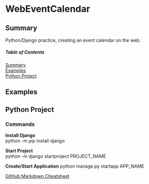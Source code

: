 # WebEventCalendar

<a name="summary"/>

## Summary

Python/Django practice, creating an event calendar on the web.

##### Table of Contents
[Summary](#summary)<br />
[Examples](#examples)<br />
[Python Project](#pythonproject)

<a name="examples"/>

## Examples

<a name="pythonproject"/>

## Python Project

### Commands

**Install Django**<br />
python -m pip install django

**Start Project**<br />
python -m django startproject PROJECT_NAME

**Create/Start Application**
python manage.py startapp APP_NAME

[GitHub Markdown Cheatsheet](https://github.com/adam-p/markdown-here/wiki/Markdown-Cheatsheet)
